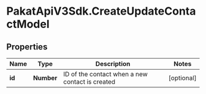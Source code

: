 # PakatApiV3Sdk.CreateUpdateContactModel

## Properties
Name | Type | Description | Notes
------------ | ------------- | ------------- | -------------
**id** | **Number** | ID of the contact when a new contact is created | [optional] 



